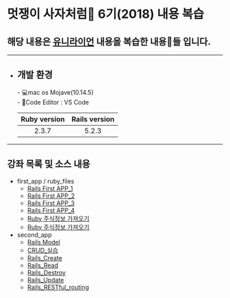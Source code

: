 # 멋쟁이 사자처럼🦁 6기(2018) 내용 복습

## 해당 내용은 [유니라이언](https://uni.likelion.org) 내용을 복습한 내용📝들 입니다.
---
* <h2>개발 환경</h2>
    - 💻mac os Mojave(10.14.5)<br>
    - 📝Code Editor : VS Code

    |Ruby version | Rails version |
    |:--------:|:--------:|
    | 2.3.7 | 5.2.3|
---
## 강좌 목록 및 소스 내용
* first_app / ruby_files
    - [Rails First APP_1](https://uni.likelion.org/lectures/10)
    - [Rails First APP_2](https://uni.likelion.org/lectures/11)
    - [Rails First APP_3](https://uni.likelion.org/lectures/12)
    - [Rails First APP_4](https://uni.likelion.org/lectures/13)
    - [Ruby 주식정보 가져오기](https://uni.likelion.org/lectures/14)
    - [Ruby 주식정보 가져오기](https://uni.likelion.org/lectures/16)
* second_app
    -  [Rails Model](https://uni.likelion.org/lectures/17)
    -  [CRUD_실습](https://uni.likelion.org/lectures/18)
    -  [Rails_Create](https://uni.likelion.org/lectures/19)
    -  [Rails_Read](https://uni.likelion.org/lectures/20)
    -  [Rails_Destroy](https://uni.likelion.org/lectures/21)
    -  [Rails_Update](https://uni.likelion.org/lectures/22)
    -  [Rails_RESTful_routing](https://uni.likelion.org/lectures/23)